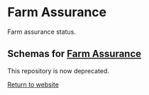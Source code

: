 # Farm Assurance

Farm assurance status.

## Schemas for [Farm Assurance](Farm-Assurance/README.MD)

This repository is now deprecated.

[Return to website](https://www.datalinker.org/schemas)
